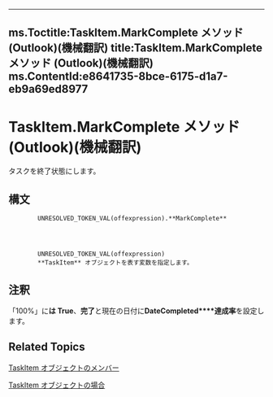 

---
ms.Toctitle:TaskItem.MarkComplete メソッド (Outlook)(機械翻訳)
title:TaskItem.MarkComplete メソッド (Outlook)(機械翻訳)
ms.ContentId:e8641735-8bce-6175-d1a7-eb9a69ed8977
---
# TaskItem.MarkComplete メソッド (Outlook)(機械翻訳)




タスクを終了状態にします。

## 構文

            UNRESOLVED_TOKEN_VAL(offexpression).**MarkComplete**




            UNRESOLVED_TOKEN_VAL(offexpression)
            **TaskItem** オブジェクトを表す変数を指定します。



## 注釈
「100%」に**は True**、**完了**と現在の日付に**DateCompleted****達成率**を設定します。



## Related Topics

[TaskItem オブジェクトのメンバー](97234a76-2fc5-bbe4-2e14-25ae18694fc9.md)

[TaskItem オブジェクトの場合](5df8cfa5-5460-a5a1-a130-ba5bca1a0091.md)




